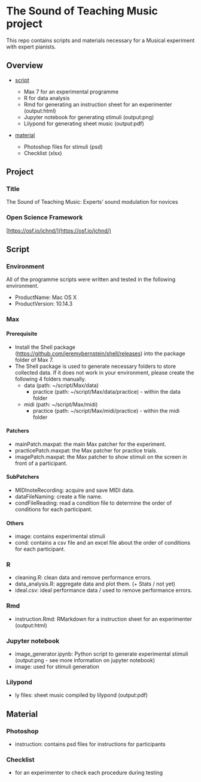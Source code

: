 # The Sound of Teaching Music project
This repo contains scripts and materials necessary for a Musical experiment with expert pianists.

## Overview
- [script](#Script)
    + Max 7 for an experimental programme
    + R for data analysis
    + Rmd for generating an instruction sheet for an experimenter (output:html)
    + Jupyter notebook for generating stimuli (output:png)
    + Lilypond for generating sheet music (output:pdf)
    
- [material](#Material)
    + Photoshop files for stimuli (psd)
    + Checklist (xlsx)

## Project
### Title
The Sound of Teaching Music: Experts’ sound modulation for novices

### Open Science Framework
[https://osf.io/jchnd/](https://osf.io/jchnd/)

## Script
### Environment
All of the programme scripts were written and tested in the following environment.

- ProductName:	Mac OS X  
- ProductVersion:	10.14.3

### Max
#### Prerequisite
- Install the Shell package (https://github.com/jeremybernstein/shell/releases) into the package folder of Max 7.
- The Shell package is used to generate necessary folders to store collected data. If it does not work in your environment, please create the following 4 folders manually.
    + data (path: ~/script/Max/data)
        + practice (path: ~/script/Max/data/practice) - within the data folder
    + midi (path: ~/script/Max/midi)
        + practice (path: ~/script/Max/midi/practice) - within the midi folder
        
#### Patchers
- mainPatch.maxpat: the main Max patcher for the experiment.
- practicePatch.maxpat: the Max patcher for practice trials.
- imagePatch.maxpat: the Max patcher to show stimuli on the screen in front of a participant.

#### SubPatchers
- MIDInoteRecording: acquire and save MIDI data.
- dataFileNaming: create a file name.
- condFileReading: read a condition file to determine the order of conditions for each participant.

#### Others
- image: contains experimental stimuli
- cond: contains a csv file and an excel file about the order of conditions for each participant.

### R
- cleaning.R: clean data and remove performance errors.
- data_analysis.R: aggregate data and plot them. (+ Stats / not yet)
- ideal.csv: ideal performance data / used to remove performance errors.

### Rmd
- instruction.Rmd: RMarkdown for a instruction sheet for an experimenter (output:html)

### Jupyter notebook
- image_generator.ipynb: Python script to generate experimental stimuli (output:png - see more information on jupyter notebook)
- image: used for stimuli generation

### Lilypond
- ly files: sheet music compiled by lilypond (output:pdf)

## Material
### Photoshop
- instruction: contains psd files for instructions for participants

### Checklist
- for an experimenter to check each procedure during testing
